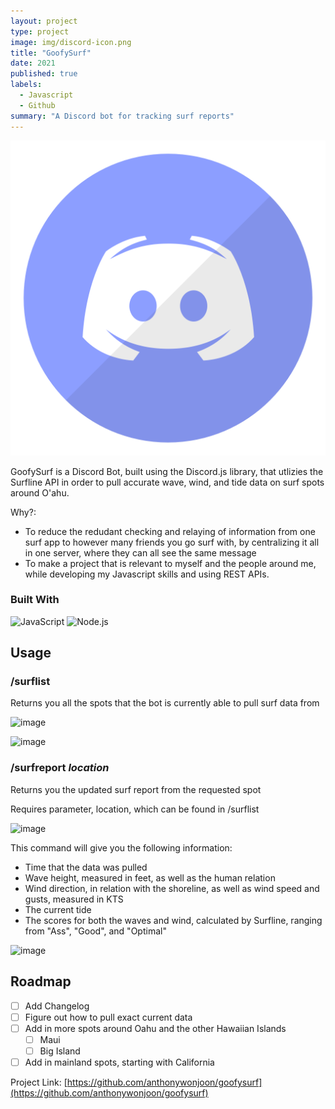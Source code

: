 ```yaml
---
layout: project
type: project
image: img/discord-icon.png
title: "GoofySurf"
date: 2021
published: true
labels:
  - Javascript
  - Github
summary: "A Discord bot for tracking surf reports"
---
```


<img class="img-fluid" src="../img/discord-icon.png">

GoofySurf is a Discord Bot, built using the Discord.js library, that utlizies the Surfline API in order to pull accurate wave, wind, and tide data on surf spots around O'ahu.

Why?:
* To reduce the redudant checking and relaying of information from one surf app to however many friends you go surf with, by centralizing it all in one server, where they can all see the same message
* To make a project that is relevant to myself and the people around me, while developing my Javascript skills and using REST APIs.

### Built With

![JavaScript](https://img.shields.io/badge/-JavaScript-000000?style=flat&logo=javascript)
![Node.js](https://img.shields.io/badge/-Node.js-222222?style=flat&logo=node.js&logoColor=339933)

<!-- USAGE EXAMPLES -->
## Usage

### /surflist

Returns you all the spots that the bot is currently able to pull surf data from

![image](https://user-images.githubusercontent.com/89366304/205186413-1197912d-9efd-44b8-ab7c-9b99b3ab8119.png)

![image](https://user-images.githubusercontent.com/89366304/205186626-e173db1e-f36a-4ac3-a911-5d41e9d71ab7.png)

### /surfreport *location*

Returns you the updated surf report from the requested spot

Requires parameter, location, which can be found in /surflist

![image](https://user-images.githubusercontent.com/89366304/205186827-c18d7fb5-e591-4787-a89c-fa55a0ddffd8.png)

This command will give you the following information:

- Time that the data was pulled
- Wave height, measured in feet, as well as the human relation
- Wind direction, in relation with the shoreline, as well as wind speed and gusts, measured in KTS
- The current tide
- The scores for both the waves and wind, calculated by Surfline, ranging from "Ass", "Good", and "Optimal"

![image](https://user-images.githubusercontent.com/89366304/205186855-3ec5adc4-7d3e-4fc2-8959-7799193703bd.png)

<!-- ROADMAP -->
## Roadmap

- [ ] Add Changelog
- [ ] Figure out how to pull exact current data
- [ ] Add in more spots around Oahu and the other Hawaiian Islands
  - [ ] Maui
  - [ ] Big Island
- [ ] Add in mainland spots, starting with California

Project Link: [https://github.com/anthonywonjoon/goofysurf](https://github.com/anthonywonjoon/goofysurf)
